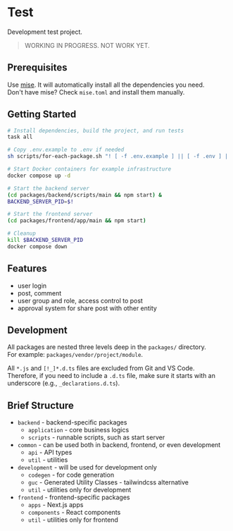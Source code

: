 # Test

Development test project.

> WORKING IN PROGRESS. NOT WORK YET.

## Prerequisites

Use [mise](https://mise.jdx.dev). It will automatically install all the dependencies you need.  
Don't have mise? Check `mise.toml` and install them manually.

## Getting Started

```sh
# Install dependencies, build the project, and run tests
task all

# Copy .env.example to .env if needed
sh scripts/for-each-package.sh "! [ -f .env.example ] || [ -f .env ] || cp .env.example .env"

# Start Docker containers for example infrastructure
docker compose up -d

# Start the backend server
(cd packages/backend/scripts/main && npm start) &
BACKEND_SERVER_PID=$!

# Start the frontend server
(cd packages/frontend/app/main && npm start)

# Cleanup
kill $BACKEND_SERVER_PID
docker compose down
```

## Features

- user login
- post, comment
- user group and role, access control to post
- approval system for share post with other entity

## Development

All packages are nested three levels deep in the `packages/` directory.  
For example: `packages/vendor/project/module`.

All `*.js` and `[!_]*.d.ts` files are excluded from Git and VS Code.  
Therefore, if you need to include a `.d.ts` file, make sure it starts with an underscore (e.g., `_declarations.d.ts`).

## Brief Structure

- `backend` - backend-specific packages
  - `application` - core business logics
  - `scripts` - runnable scripts, such as start server
- `common` - can be used both in backend, frontend, or even development
  - `api` - API types
  - `util` - utilities
- `development` - will be used for development only
  - `codegen` - for code generation
  - `guc` - Generated Utility Classes - tailwindcss alternative
  - `util` - utilities only for development
- `frontend` - frontend-specific packages
  - `apps` - Next.js apps
  - `components` - React components
  - `util` - utilities only for frontend
